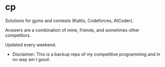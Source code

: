 # cp
Solutions for gyms and contests (Kattis, Codeforces, AtCoder).

Answers are a combination of mine, friends, and sometimes other competitors. 

Updated every weekend.

* Disclaimer: This is a backup repo of my competitive programming and in no way am I good.
